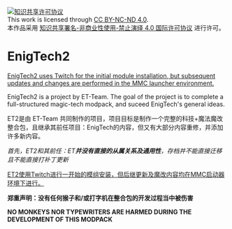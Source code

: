 <a rel="license" href="http://creativecommons.org/licenses/by-nc-nd/4.0/"><img alt="知识共享许可协议" style="border-width:0" src="https://i.creativecommons.org/l/by-nc-nd/4.0/88x31.png" /></a><br>
This work is licensed through <a rel="license" href="http://creativecommons.org/licenses/by-nc-nd/4.0/">CC BY-NC-ND 4.0</a>.<br>
本作品采用 <a rel="license" href="http://creativecommons.org/licenses/by-nc-nd/4.0/">知识共享署名-非商业性使用-禁止演绎 4.0 国际许可协议</a> 进行许可。

# EnigTech2

<u>EnigTech2 uses Twitch for the initial module installation, but subsequent updates and changes are performed in the MMC launcher environment.</u>

EnigTech2 is a project by ET-Team. The goal of the project is to complete a full-structured magic-tech modpack, and suceed EnigTech's general ideas.



ET2是由 ET-Team 共同制作的项目，项目目标是制作一个完整的科技+魔法魔改整合包，且继承其前任项目：EnigTech的内容，但又有大部分内容重修，并添加许多新内容。

*首先，ET2和其前任：ET**并没有直接的从属关系及通用性**，存档并不能直接迁移且不能直接打补丁更新*

<u>ET2使用Twitch进行一开始的模组安装，但后继更新及魔改内容均在MMC启动器环境下进行。</u>


**郑重声明：没有任何猴子和/或打字机在整合包的开发过程当中被伤害**

**NO MONKEYS NOR TYPEWRITERS ARE HARMED DURING THE DEVELOPMENT OF THIS MODPACK**
